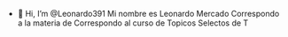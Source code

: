 - 👋 Hi, I’m @Leonardo391
Mi nombre es Leonardo Mercado
Correspondo a la materia de Correspondo al curso de Topicos Selectos de T
